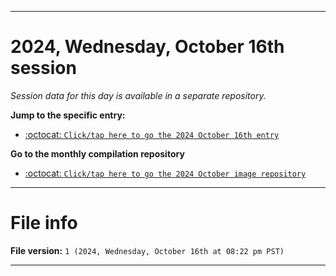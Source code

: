 
***

# 2024, Wednesday, October 16th session

_Session data for this day is available in a separate repository._

**Jump to the specific entry:**

- [:octocat: `Click/tap here to go the 2024 October 16th entry`](https://github.com/seanpm2001/SeansLifeArchive_Images_ModernSmurfsVillage_Y2024_V10/tree/SeansLifeArchive_ModernSmurfsVillage_Y2024_V10_Main-dev/2024/10_October/16/)

**Go to the monthly compilation repository**

- [:octocat: `Click/tap here to go the 2024 October image repository`](https://github.com/seanpm2001/SeansLifeArchive_Images_ModernSmurfsVillage_Y2024_V10/)

***

# File info

**File version:** `1 (2024, Wednesday, October 16th at 08:22 pm PST)`

***
